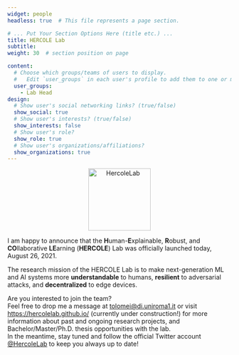 ```yaml
---
widget: people
headless: true  # This file represents a page section.

# ... Put Your Section Options Here (title etc.) ...
title: HERCOLE Lab
subtitle:
weight: 30  # section position on page

content:
  # Choose which groups/teams of users to display.
  #   Edit `user_groups` in each user's profile to add them to one or more of these groups.
  user_groups:
    - Lab Head
design:
  # Show user's social networking links? (true/false)
  show_social: true
  # Show user's interests? (true/false)
  show_interests: false
  # Show user's role?
  show_role: true
  # Show user's organizations/affiliations?
  show_organizations: true
---
```


<p align="center">
  <img width="140" height="140" src="/media/hercolelab_circ.jpg" alt="HercoleLab">
</p>

I am happy to announce that the **H**uman-**E**xplainable, **R**obust, and **CO**llaborative **LE**arning (**HERCOLE**) Lab was officially launched today, August 26, 2021.

The research mission of the HERCOLE Lab is to make next-generation ML and AI systems more **understandable** to humans, **resilient** to adversarial attacks, and **decentralized** to edge devices.

Are you interested to join the team?  
Feel free to drop me a message at <a href="mailto:tolomei@di.uniroma1.it">tolomei@di.uniroma1.it</a> or visit <a href="https://hercolelab.github.io/" target="blank_">https://hercolelab.github.io/</a> (currently under construction!) for more information about past and ongoing research projects, and Bachelor/Master/Ph.D. thesis opportunities with the lab.  
In the meantime, stay tuned and follow the official Twitter account <a href="https://twitter.com/HercoleLab" target="_blank">@HercoleLab</a> to keep you always up to date!
